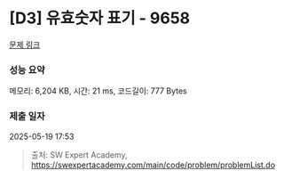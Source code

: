 # [D3] 유효숫자 표기 - 9658 

[문제 링크](https://swexpertacademy.com/main/code/problem/problemDetail.do?contestProbId=AXCjn9TKJmUDFAX0) 

### 성능 요약

메모리: 6,204 KB, 시간: 21 ms, 코드길이: 777 Bytes

### 제출 일자

2025-05-19 17:53



> 출처: SW Expert Academy, https://swexpertacademy.com/main/code/problem/problemList.do
